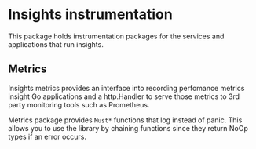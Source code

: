 # Insights instrumentation

This package holds instrumentation packages for the services and applications
that run insights.

## Metrics

Insights metrics provides an interface into recording perfomance metrics insight
Go applications and a http.Handler to serve those metrics to 3rd party
monitoring tools such as Prometheus.

Metrics package provides `Must*` functions that log instead of panic. This
allows you to use the library by chaining functions since they return NoOp types
if an error occurs.
